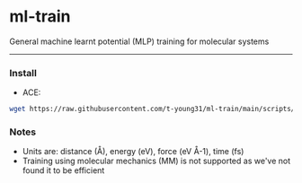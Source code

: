 # ml-train
General machine learnt potential (MLP) training for molecular systems

***
### Install

- ACE:

```bash
wget https://raw.githubusercontent.com/t-young31/ml-train/main/scripts/install_ace.sh && source install_ace.sh
```



### Notes

- Units are: distance (Å), energy (eV), force (eV Å-1), time (fs)
- Training using molecular mechanics (MM) is not supported as we've not found it to be efficient

